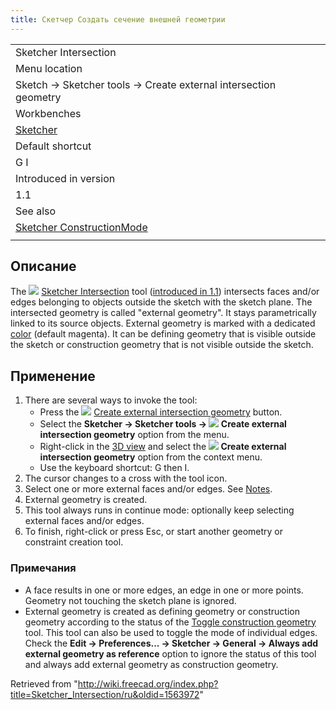 ```yaml
---
title: Скетчер Создать сечение внешней геометрии
---
```

|  |
| --- |
| Sketcher Intersection |
| Menu location |
| Sketch → Sketcher tools → Create external intersection geometry |
| Workbenches |
| [Sketcher](/Sketcher_Workbench "Sketcher Workbench") |
| Default shortcut |
| G I |
| Introduced in version |
| 1.1 |
| See also |
| [Sketcher ConstructionMode](/Sketcher_ToggleConstruction "Sketcher ToggleConstruction") |
|  |

## Описание

The ![](/images/Sketcher_Intersection.svg) [Sketcher Intersection](/Sketcher_Intersection "Sketcher Intersection") tool ([introduced in 1.1](/Release_notes_1.1 "Release notes 1.1")) intersects faces and/or edges belonging to objects outside the sketch with the sketch plane. The intersected geometry is called "external geometry". It stays parametrically linked to its source objects. External geometry is marked with a dedicated [color](/Sketcher_Preferences#Appearance "Sketcher Preferences") (default magenta). It can be defining geometry that is visible outside the sketch or construction geometry that is not visible outside the sketch.

## Применение

1. There are several ways to invoke the tool:
   * Press the ![](/images/Sketcher_Intersection.svg) [Create external intersection geometry](/Sketcher_Intersection "Sketcher Intersection") button.
   * Select the **Sketcher → Sketcher tools → ![](/images/Sketcher_Intersection.svg) Create external intersection geometry** option from the menu.
   * Right-click in the [3D view](/3D_view "3D view") and select the **![](/images/Sketcher_Intersection.svg) Create external intersection geometry** option from the context menu.
   * Use the keyboard shortcut: G then I.
2. The cursor changes to a cross with the tool icon.
3. Select one or more external faces and/or edges. See [Notes](#Notes).
4. External geometry is created.
5. This tool always runs in continue mode: optionally keep selecting external faces and/or edges.
6. To finish, right-click or press Esc, or start another geometry or constraint creation tool.

### Примечания

* A face results in one or more edges, an edge in one or more points. Geometry not touching the sketch plane is ignored.
* External geometry is created as defining geometry or construction geometry according to the status of the [Toggle construction geometry](/Sketcher_ToggleConstruction "Sketcher ToggleConstruction") tool. This tool can also be used to toggle the mode of individual edges. Check the **Edit → Preferences... → Sketcher → General → Always add external geometry as reference** option to ignore the status of this tool and always add external geometry as construction geometry.

Retrieved from "<http://wiki.freecad.org/index.php?title=Sketcher_Intersection/ru&oldid=1563972>"